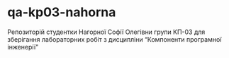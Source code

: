 # qa-kp03-nahorna
Репозиторій 
студентки Нагорної Софії Олегівни 
групи КП-03
для зберігання лабораторних робіт 
з дисципліни “Компоненти програмної інженерії"
